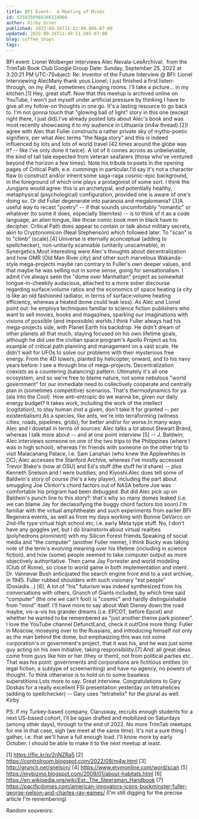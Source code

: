 ```yaml
---
title: BFI Event:  A Meeting of Minds
id: 5258350960366118966
author: Kirby Urner
published: 2022-09-26T11:22:00.006-07:00
updated: 2022-09-26T11:49:51.585-07:00
blog: coffee_shops
tags: 
---
```


BFI event: Lionel Wolberger interviews Alec Nevala-LeeArchival:  from the TrimTab Book Club Google Group Date: Sunday, September 25, 2022 at 3:20:21 PM UTC-7Subject: Re: Inventor of the Future Interview @ BFI: Lionel Interviewing AlecMany thank yous Lionel; I just finished a first listen-through, on my iPad, sometimes changing rooms.  I'll take a picture...  in my kitchen.[1] Hey, great stuff.  Now that this meetup is archived online on YouTube, I won't put myself under artificial pressure by thinking I have to give all my follow-on thoughts in one go.   It's a lasting resource to go back to.  I'm not gonna touch that "glowing ball of light" story in this one (except right there, I just did).I've already posted lots about Alec's book and was most recently showcasing it to my audience in Lithuania (m4w thread).[2]I agree with Alec that Fuller constructs a rather private sky of mytho-poetic signifiers, per what Alec terms "the Naga story" and this is indeed influenced by lots and lots of world travel (42 times around the globe was it? -- like I've only done it twice). A lot of it comes across as unbelievable, the kind of tall tale expected from veteran seafarers (those who've ventured beyond the horizon a few times).  Note his tribute to poets in the opening pages of Critical Path, e.e. cummings in particular.I'd say it's not a character flaw to construct and/or inherit some saga-raga cosmic-epic background, in the foreground of which one plays a protagonist of some sort.  I think the Jungians would agree:  this is an archetypal, and potentially healthy, metaphysical (psychological) configuration, provided one is aware of one's doing so. Or did Fuller degenerate into paranoia and megalomania? [3]A useful way to recast "poetry" -- if that sounds uncomfortably "romantic" or whatever (to some it does, especially Stemites) -- is to think of it as a code language, an alien tongue, like those comic book men in black have to decipher.  Critical Path does appear to contain or talk about military secrets, akin to Cryptonomicon (Neal Stephenson) which followed later.  To "scan" is to "climb" (scale).[4]  Universe is eternally aconceptual (adding to spellchecker), non-unitarily scannable (unitarily unscannable), in Synergetics.Most interesting were Alec's thoughts about decentralization and how OMR (Old Man River city) and other such marvelous Wakanda-style mega-projects maybe ran contrary to Fuller's own deeper values, and that maybe he was selling out in some sense, going for sensationalism.  I admit I've always seen the "dome over Manhattan" project as somewhat tongue-in-cheekily audacious, attached to a more sober discourse regarding surface:volume ratios and the economics of space heating (a city is like an old fashioned radiator, in terms of surface:volume heating efficiency, whereas a heated dome could leak less).  As Alec and Lionel point out: he employs techniques familiar to science fiction publishers who want to sell movies, books and magazines, sparking our imaginations with visions of possible (and impossible) worlds.I think Fuller always had his mega-projects side, with Planet Earth his backdrop. He didn't dream of other planets all that much, staying focused on his own lifetime goals, although he did use the civilian space program's Apollo Project as his example of critical path planning and management on a vast scale. He didn't wait for UFOs to solve our problems with their mysterious free energy.  From the 4D towers, planted by helicopter, onward, and to his navy years before:  I see a through line of mega-projects.  Decentralization coexists as a countering (balancing) pattern.  Ultimately it's all one ecosystem, and so we're free to blame nature, not some nebulous "world government" for our immediate need to collectively cooperate and centrally plan in (sometimes competitive) scenarios.  That's thermodynamics for ya (ala Into the Cool).  How anti-entropic do we wanna be, given our daily energy budget?  It takes work, including the work of the intellect (cogitation), to stay human (not a given, don't take it for granted -- per existentialism).As a species, like ants, we're into terraforming (witness cities, roads, pipelines, grids), for better and/or for worse.In many ways Alec and I dovetail in terms of sources: Alec talks a lot about Stewart Brand, whereas I talk more about -- and at one point interview [5] -- J. Baldwin;  Alec interviews someone on one of the two trips to the Philippines (where I was in high school), whereas I'm friends with someone on the other trip to visit Malacanang Palace, i.e. Sam Lanahan (who knew the Applewhites in DC); Alec accesses the Stanford Archive, whereas I've mostly accessed Trevor Blake's (now at OSU) and Ed's stuff (the stuff he'd share) -- plus Kenneth Snelson and I were buddies, and Kiyoshi.Alec does tell some of Baldwin's story of course (he's a key player), including the part about smuggling Joe Clinton's chord factors out of NASA before Joe was comfortable his program had been debugged.  But did Alec pick up on Baldwin's punch line to this story?:  that's why so many domes leaked (i.e. we can blame Jay for declassifying the buggy chord factors too soon).I'm familiar with the virtual amphitheater and such experiments from earlier BFI Regenera events, as well as from my days working with Bonnie DeVarco on 2nd-life type virtual high school etc, i.e. early Meta type stuff.  No, I don't have any goggles yet, but I do brainstorm about virtual realities (polyhedrons prominent) with my Silicon Forest friends.Speaking of social media and "the computer" (another Fuller meme), I think Bucky was taking note of the term's evolving meaning over his lifetime (including in science fiction), and how (some) people seemed to take computer output as more objectively authoritative.  Then came Jay Forrester and world modeling (Club of Rome), so close to world game in both implementation and intent.  Dr. Vannevar Bush anticipated the search engine front end to a vast archive, in 1945.  Fuller rubbed shoulders with such visionary "est people" (Doxiadis...) [6].  A lot of "his" futurism was indeed synthesized from his conversations with others, Grunch of Giants included, by which time said "computer" (the one we can't fool) is "cosmic" and hardly distinguishable from "mind" itself. I'll have more to say about Walt Disney down the road maybe, vis-a-vis his grander dreams (i.e. EPCOT, before Epcot) and whether he wanted to be remembered as "just another theme park pioneer".  I love the YouTube channel DefunctLand, check it out!One more thing:  Fuller in Moscow, moseying over to the Russians, and introducing himself not only as the man behind the dome, but emphasizing this was not some corporation's or government's project, that it was his, and he was just some guy acting on his own initiative, taking responsibility.[7]  And: all great ideas come from guys like him or her (they or them), not from political parties etc..  That was his point:  governments and corporations are fictitious entities (in legal fiction, a subtype of screenwriting) and have no agency, no powers of thought.  To think otherwise is to hold on to some baseless superstitions.Lots more to say.  Great interview.  Congratulations to Gary Doskas for a really excellent FSI presentation yesterday on tetrahelices (adding to spellchecker) -- Gary uses "tetrahelix" for the plural as well. 
Kirby 

PS: if my Turkey-based company, Clarusway, recruits enough students for a next US-based cohort, I'll be again drafted and mobilized on Saturdays (among other days), through to the end of 2022. No more TrimTab meetups for me in that case, sigh (we meet at the same time). It's not a sure thing I gather, i.e. that we'll have a full enough load. I'll know more by early October. I should be able to make it to the next meetup at least. 

[1] https://flic.kr/p/2nNZRa5
[2] https://controlroom.blogspot.com/2022/09/m4w.html
[3] http://grunch.net/snelson/
[4] https://www.etymonline.com/word/scan
[5] https://mybizmo.blogspot.com/2009/01/about-habitats.html
[6] https://en.wikipedia.org/wiki/Est:_The_Steersman_Handbook
[7] https://pacificdomes.com/american-innovators-icons-buckminster-fuller-george-nelson-and-charles-ray-eames/ (I'm still digging for the precise article I'm remembering)

Random souvenirs: